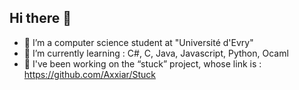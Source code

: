 ## Hi there 👋

<!--
**schrk06/schrk06** is a ✨ _special_ ✨ repository because its `README.md` (this file) appears on your GitHub profile.

Here are some ideas to get you started: !-->

- 🔭 I’m a computer science student at "Université d'Evry"  
- 🌱 I’m currently learning : C#, C, Java, Javascript, Python, Ocaml 
- 👯 I've been working on the “stuck” project, whose link is : https://github.com/Axxiar/Stuck
